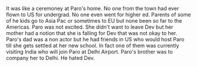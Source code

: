 It was like a ceremoney at Paro's home. No one from the town had ever flown to US for undergrad. No one even went for higher ed. Parents of some of he kids go to Asia Pac or sometimes to EU but none been so far to the Americas. Paro was not excited. She didn't want to leave Dev but her mother had a notion that she is falling for Dev that was not okay to her. Paro's dad was a non actor but he had friends in US who would host Paro till she gets settled at her new school. In fact one of them was currently visiting India who will join Paro at Delhi Airport. Paro's brother was to company her to Delhi. He hated Dev. 
